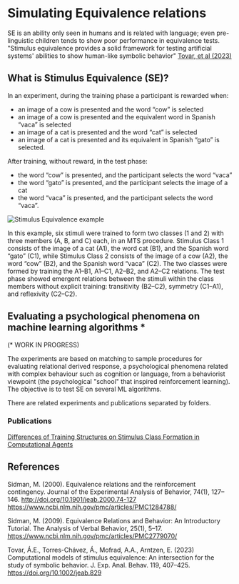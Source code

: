 # Simulating Equivalence relations
SE is an ability only seen in humans and is related with language; even pre-linguistic children tends to show poor performance in equivalence tests.
"Stimulus equivalence provides a solid framework for testing artificial systems' abilities to show human-like symbolic behavior" [Tovar, et al (2023)](https://onlinelibrary.wiley.com/doi/10.1002/jeab.829)

## What is Stimulus Equivalence (SE)?
In an experiment, during the training phase a participant is rewarded when: 
- an image of a cow is presented and the word “cow” is selected
- an image of a cow is presented and the equivalent word in Spanish “vaca” is selected
- an image of a cat is presented and the word “cat” is selected
- an image of a cat is presented and its equivalent in Spanish “gato” is selected.

After training, without reward, in the test phase: 
- the word “cow” is presented, and the participant selects the word “vaca”
- the word “gato” is presented, and the participant selects the image of a cat
- the word “vaca” is presented, and the participant selects the word “vaca”. 

![Stimulus Equivalence example](https://www.mdpi.com/mti/mti-07-00039/article_deploy/html/images/mti-07-00039-g001.png)

In this example, six stimuli were trained to form two classes (1 and 2) with three members (A, B, and C) each, in an MTS procedure. Stimulus Class 1 consists of the image of a cat (A1), the word cat (B1), and the Spanish word “gato” (C1), while Stimulus Class 2 consists of the image of a cow (A2), the word “cow” (B2), and the Spanish word “vaca” (C2). The two classes were formed by training the A1–B1, A1–C1, A2–B2, and A2–C2 relations. The test phase showed emergent relations between the stimuli within the class members without explicit training: transitivity (B2–C2), symmetry (C1–A1), and reflexivity (C2–C2).

## Evaluating a psychological phenomena on machine learning algorithms *
(* WORK IN PROGRESS)

The experiments are based on matching to sample procedures for evaluating relational derived response, a psychological phenomena related with complex behaviour such as cognition or language, from a behaviorist viewpoint (the psychological "school" that inspired reinforcement learning). The objective is to test SE on several ML algorithms.

There are related experiments and publications separated by folders.

### Publications
[Differences of Training Structures on Stimulus Class Formation in Computational Agents](https://www.mdpi.com/2414-4088/7/4/39)

## References
Sidman, M. (2000). Equivalence relations and the reinforcement contingency. Journal of the Experimental Analysis of Behavior, 74(1), 127–146. http://doi.org/10.1901/jeab.2000.74-127
https://www.ncbi.nlm.nih.gov/pmc/articles/PMC1284788/

Sidman, M. (2009). Equivalence Relations and Behavior: An Introductory Tutorial. The Analysis of Verbal Behavior, 25(1), 5–17.
https://www.ncbi.nlm.nih.gov/pmc/articles/PMC2779070/

Tovar, Á.E., Torres-Chávez, Á., Mofrad, A.A., Arntzen, E. (2023) Computational models of stimulus equivalence: An intersection for the study of symbolic behavior. J. Exp. Anal. Behav. 119, 407–425. https://doi.org/10.1002/jeab.829
